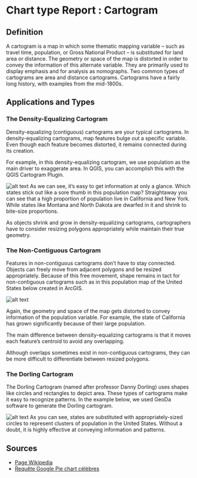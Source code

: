 # Chart type Report : Cartogram

## Definition
A cartogram is a map in which some thematic mapping variable – such as travel time, population, or Gross National Product – is substituted for land area or distance. The geometry or space of the map is distorted in order to convey the information of this alternate variable. They are primarily used to display emphasis and for analysis as nomographs.
Two common types of cartograms are area and distance cartograms. Cartograms have a fairly long history, with examples from the mid-1800s. 
 
## Applications and Types

### The Density-Equalizing Cartogram
Density-equalizing (contiguous) cartograms are your typical cartograms. In density-equalizing cartograms, map features bulge out a specific variable. Even though each feature becomes distorted, it remains connected during its creation.

For example, in this density-equalizing cartogram, we use population as the main driver to exaggerate area. In QGIS, you can accomplish this with the QGIS Cartogram Plugin.

![alt text](https://github.com/electronpower/DataVizProject/Density-Equalizing-Cartograms-425x213.png)
As we can see, it’s easy to get information at only a glance. Which states stick out like a sore thumb in this population map? Straightaway you can see that a high proportion of population live in California and New York. While states like Montana and North Dakota are dwarfed in it and shrink to bite-size proportions.

As objects shrink and grow in density-equalizing cartograms, cartographers have to consider resizing polygons appropriately while maintain their true geometry.

### The Non-Contiguous Cartogram

Features in non-contiguous cartograms don’t have to stay connected. Objects can freely move from adjacent polygons and be resized appropriately. Because of this free movement, shape remains in tact for non-contiguous cartograms such as in this population map of the United States below created in ArcGIS.


![alt text](https://github.com/electronpower/DataVizProject/Non-Contiguous-Cartogram-2.png)

Again, the geometry and space of the map gets distorted to convey information of the population variable. For example, the state of California has grown significantly because of their large population.

The main difference between density-equalizing cartograms is that it moves each feature’s centroid to avoid any overlapping.

Although overlaps sometimes exist in non-contiguous cartograms, they can be more difficult to differentiate between resized polygons.


### The Dorling Cartogram
The Dorling Cartogram (named after professor Danny Dorling) uses shapes like circles and rectangles to depict area. These types of cartograms make it easy to recognize patterns. In the example below, we used GeoDa software to generate the Dorling cartogram.

![alt text](https://github.com/electronpower/DataVizProject/Dorling-Cartogram.png)
As you can see, states are substituted with appropriately-sized circles to represent clusters of population in the United States. Without a doubt, it is highly effective at conveying information and patterns.

## Sources
<ul>
 <li>
<a href="https://fr.wikipedia.org/wiki/Diagramme_circulaire">Page Wikipedia</a>
 </li>
  <li>
<a href="https://www.google.fr/search?q=pie+chart+celebres&client=firefox-b&dcr=0&source=lnms&tbm=isch&sa=X&ved=0ahUKEwifvJDv-t_YAhUHXBQKHfmbD-8Q_AUICigB&biw=1366&bih=656#imgrc=DfYR5rS2rH8F2M:">Requête Google Pie chart célèbres</a>
 </li>

</ul>
